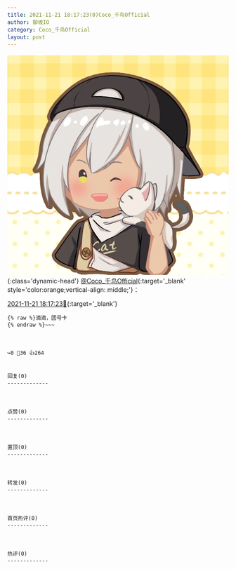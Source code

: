 ```yaml
---
title: 2021-11-21 18:17:23(0)Coco_千鸟Official
author: 御坂IO
category: Coco_千鸟Official
layout: post
---
```


![img](/images/85e485bc0dbd0cde4d15f24d7cffe9704618ad10.jpg){:class='dynamic-head'}
[@Coco_千鸟Official](https://space.bilibili.com/1891728206/dynamic){:target='_blank' style='color:orange;vertical-align: middle;'}：

[2021-11-21 18:17:23🔗](https://t.bilibili.com/595503413236620977){:target='_blank'}

~~~
{% raw %}滴滴，团号卡
{% endraw %}~~~



↪️0 💬36 👍264


回复(0)
-------------



点赞(0)
-------------



置顶(0)
-------------



转发(0)
-------------



首页热评(0)
-------------



热评(0)
-------------



